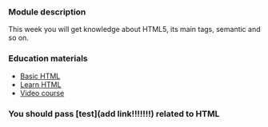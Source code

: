 ### Module description
This week you will get knowledge about HTML5, its main tags, semantic and so on. 

### Education materials
* [Basic HTML](https://www.freecodecamp.org/learn/responsive-web-design/#basic-html-and-html5)
* [Learn HTML](https://www.codecademy.com/learn/learn-html)
* [Video course](https://www.youtube.com/watch?v=Y1BlT4_c_SU&list=PL4cUxeGkcC9ibZ2TSBaGGNrgh4ZgYE6Cc&ab_channel=TheNetNinja)

### You should pass [test](add link!!!!!!!) related to HTML